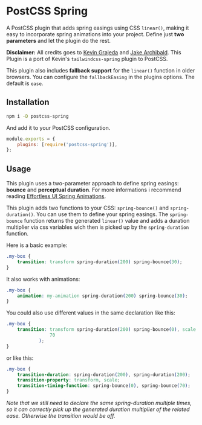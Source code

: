 # PostCSS Spring

A PostCSS plugin that adds spring easings using CSS `linear()`, making it easy to incorporate spring animations into your project.
Define just **two parameters** and let the plugin do the rest.

**Disclaimer:** All credits goes to [Kevin Grajeda](https://github.com/KevinGrajeda) and [Jake Archibald](https://github.com/jakearchibald/). This Plugin is a port of Kevin's `tailwindcss-spring` plugin to PostCSS.

This plugin also includes **fallback support** for the `linear()` function in older browsers. You can configure the `fallbackEasing` in the plugins options. The default is `ease`.

## Installation

```bash
npm i -D postcss-spring
```

And add it to your PostCSS configuration.

```js
module.exports = {
    plugins: [require('postcss-spring')],
};
```

## Usage

This plugin uses a two-parameter approach to define spring easings: **bounce** and **perceptual duration**. For more informations i recommend reading [Effortless UI Spring Animations](https://www.kvin.me/posts/effortless-ui-spring-animations).

This plugin adds two functions to your CSS: `spring-bounce()` and `spring-duration()`. You can use them to define your spring easings. The `spring-bounce` function returns the generated `linear()` value and adds a duration multiplier via css variables wich then is picked up by the `spring-duration` function.

Here is a basic example:

```css
.my-box {
    transition: transform spring-duration(200) spring-bounce(30);
}
```

It also works with animations:

```css
.my-box {
    animation: my-animation spring-duration(200) spring-bounce(30);
}
```

You could also use different values in the same declaration like this:

```css
.my-box {
    transition: transform spring-duration(200) spring-bounce(0), scale spring-duration(400) spring-bounce(
                70
            );
}
```

or like this:

```css
.my-box {
    transition-duration: spring-duration(200), spring-duration(200);
    transition-property: transform, scale;
    transition-timing-function: spring-bounce(0), spring-bounce(70);
}
```

_Note that we still need to declare the same spring-duration multiple times, so it can correctly pick up the generated duration multiplier of the related ease. Otherwise the transition would be off._
